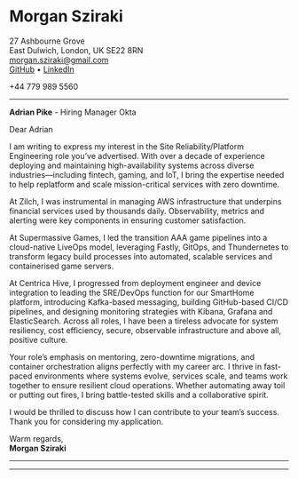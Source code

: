 # Morgan Sziraki  
27 Ashbourne Grove  
East Dulwich, London, UK SE22 8RN  
[morgan.sziraki@gmail.com](mailto:morgan.sziraki@gmail.com)  
[GitHub](https://git.morganism.dev/) • [LinkedIn](https://www.linkedin.com/in/morganismdev/)  

+44 779 989 5560  

---

**Adrian Pike** - Hiring Manager 
Okta

Dear Adrian

I am writing to express my interest in the Site Reliability/Platform Engineering role you’ve advertised. With over a decade of experience deploying and maintaining high-availability systems across diverse industries—including fintech, gaming, and IoT, I bring the expertise needed to help replatform and scale mission-critical services with zero downtime.

At Zilch, I was instrumental in managing AWS infrastructure that underpins financial services used by thousands daily. Observability, metrics and alerting were key components in ensuring customer satisfaction. 

At Supermassive Games, I led the transition AAA game pipelines into a cloud-native LiveOps model, leveraging Fastly, GitOps, and Thundernetes to transform legacy build processes into automated, scalable services and containerised game servers.

At Centrica Hive, I progressed from deployment engineer and device integration to leading the SRE/DevOps function for our SmartHome platform, introducing Kafka-based messaging, building GitHub-based CI/CD pipelines, and designing monitoring strategies with Kibana, Grafana and ElasticSearch. Across all roles, I have been a tireless advocate for system resiliency, cost efficiency, secure, observable infrastructure and above all, positive culture.

Your role’s emphasis on mentoring, zero-downtime migrations, and container orchestration aligns perfectly with my career arc. I thrive in fast-paced environments where systems evolve, services scale, and teams work together to ensure resilient cloud operations. Whether automating away toil or putting out fires, I bring battle-tested skills and a collaborative spirit.

I would be thrilled to discuss how I can contribute to your team’s success. Thank you for considering my application.

Warm regards,  
**Morgan Sziraki**

---
---
